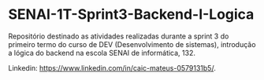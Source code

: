 # SENAI-1T-Sprint3-Backend-I-Logica
Repositório destinado as atividades realizadas durante a sprint 3 do primeiro termo do curso de DEV (Desenvolvimento de sistemas), introdução a lógica do backend na escola SENAI de informática, 132.

Linkedin: https://www.linkedin.com/in/caic-mateus-0579131b5/.
